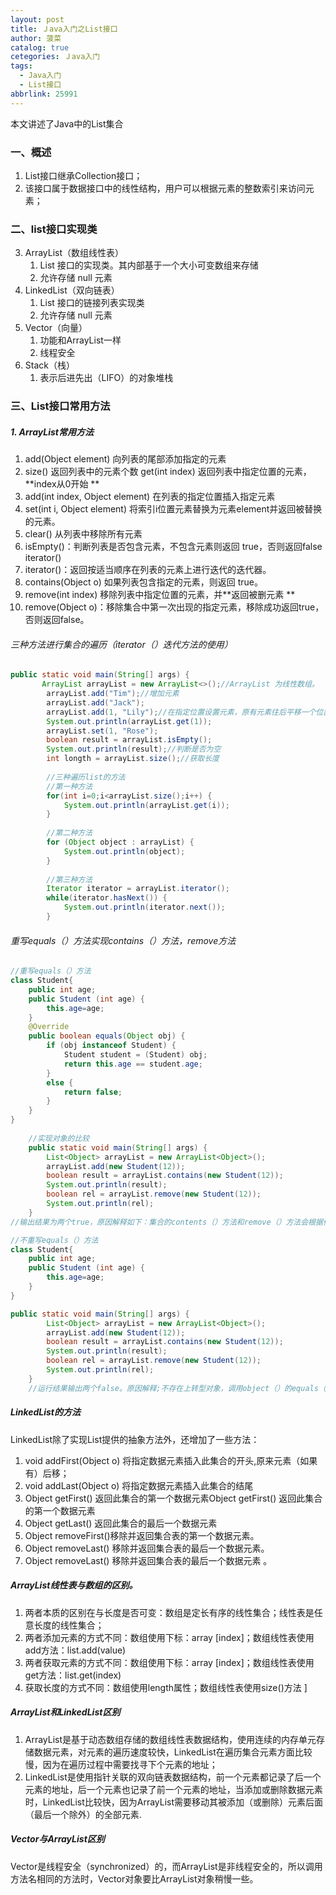 ```yaml
---
layout: post
title: Ｊava入门之List接口
author: 菠菜
catalog: true
cetegories: Ｊava入门
tags:
  - Java入门
  - List接口
abbrlink: 25991
---
```

本文讲述了Java中的List集合
<!--more-->
### 一、概述
 1. List接口继承Collection接口；
 2. 该接口属于数据接口中的线性结构，用户可以根据元素的整数索引来访问元素；
### 二、list接口实现类
 3. ArrayList（数组线性表）
    1. List 接口的实现类。其内部基于一个大小可变数组来存储 
    2. 允许存储 null 元素
 4. LinkedList（双向链表）
    1. List 接口的链接列表实现类
     2. 允许存储 null 元素
 5. Vector（向量）
    1. 功能和ArrayList一样
    2. 线程安全
 6. Stack（栈）
     1. 表示后进先出（LIFO）的对象堆栈
###  三、List接口常用方法
##### 1. ArrayList常用方法
 1. add(Object element) 向列表的尾部添加指定的元素 
   2. size()  返回列表中的元素个数 get(int  index) 返回列表中指定位置的元素，**index从0开始 ** 
   3. add(int index, Object element)   在列表的指定位置插入指定元素
  4.  set(int i, Object element)  将索引i位置元素替换为元素element并返回被替换的元素。
  5.  clear()  从列表中移除所有元素   
  6.  isEmpty()：判断列表是否包含元素，不包含元素则返回 true，否则返回false iterator() 
   7. iterator()：返回按适当顺序在列表的元素上进行迭代的迭代器。 
   8. contains(Object o)  如果列表包含指定的元素，则返回 true。
   9. remove(int  index)  移除列表中指定位置的元素，并**返回被删元素 **
   10. remove(Object o)：移除集合中第一次出现的指定元素，移除成功返回true，否则返回false。
######  三种方法进行集合的遍历（iterator（）迭代方法的使用）

```java
public static void main(String[] args) {
	   ArrayList arrayList = new ArrayList<>();//ArrayList 为线性数组。
	    arrayList.add("Tim");//增加元素
	    arrayList.add("Jack");
	    arrayList.add(1, "Lily");//在指定位置设置元素，原有元素往后平移一个位置
        System.out.println(arrayList.get(1));
	    arrayList.set(1, "Rose");
	    boolean result = arrayList.isEmpty();
	    System.out.println(result);//判断是否为空
	    int longth = arrayList.size();//获取长度
	   
	    //三种遍历list的方法
	    //第一种方法
	    for(int i=0;i<arrayList.size();i++) {
	    	System.out.println(arrayList.get(i));
	    }
	    
	    //第二种方法
	    for (Object object : arrayList) {
			System.out.println(object);
		}
	    
	    //第三种方法
	    Iterator iterator = arrayList.iterator();
	    while(iterator.hasNext()) {
	    	System.out.println(iterator.next());
	    }
```
######  重写equals（）方法实现contains（）方法，remove方法

```java
//重写equals（）方法
class Student{
	public int age;
	public Student (int age) {
		this.age=age;
	}
	@Override
	public boolean equals(Object obj) {
		if (obj instanceof Student) {
			Student student = (Student) obj;
			return this.age == student.age;
		}
		else {
			return false;
		}
	}
}
	
	//实现对象的比较
	public static void main(String[] args) {
		List<Object> arrayList = new ArrayList<Object>();
		arrayList.add(new Student(12));
  		boolean result = arrayList.contains(new Student(12));
  		System.out.println(result);
		boolean rel = arrayList.remove(new Student(12));
		System.out.println(rel);	
	}
//输出结果为两个true，原因解释如下：集合的contents（）方法和remove（）方法会根据传入的对象调用不同的equels（）方法进行比较，存在object的equals（）和字符串的equals（）方法

//不重写equals（）方法
class Student{
	public int age;
	public Student (int age) {
		this.age=age;
	}
}

public static void main(String[] args) {
		List<Object> arrayList = new ArrayList<Object>();
		arrayList.add(new Student(12));
  		boolean result = arrayList.contains(new Student(12));
  		System.out.println(result);
		boolean rel = arrayList.remove(new Student(12));
		System.out.println(rel);	
	}
	//运行结果输出两个false。原因解释;不存在上转型对象，调用object（）的equals（）方法。比较对象的地址。
```
#####  LinkedList的方法
LinkedList除了实现List提供的抽象方法外，还增加了一些方法：

 1. void  addFirst(Object o) 将指定数据元素插入此集合的开头,原来元素（如果有）后移；
  2.  void addLast(Object o) 将指定数据元素插入此集合的结尾 
  3. Object getFirst() 返回此集合的第一个数据元素Object getFirst() 返回此集合的第一个数据元素
  4. Object getLast() 返回此集合的最后一个数据元素 
  5. Object removeFirst()移除并返回集合表的第一个数据元素。
  6.  Object removeLast() 移除并返回集合表的最后一个数据元素。
  7.  Object removeLast() 移除并返回集合表的最后一个数据元素 。
#####  ArrayList线性表与数组的区别。
1. 两者本质的区别在与长度是否可变：数组是定长有序的线性集合；线性表是任意长度的线性集合；
2. 两者添加元素的方式不同：数组使用下标：array [index]；数组线性表使用add方法：list.add(value) 
3. 两者获取元素的方式不同：数组使用下标：array [index]；数组线性表使用get方法：list.get(index) 
4. 获取长度的方式不同：数组使用length属性；数组线性表使用size()方法 ]
#####  ArrayList和LinkedList区别
1. ArrayList是基于动态数组存储的数组线性表数据结构，使用连续的内存单元存储数据元素，对元素的遍历速度较快，LinkedList在遍历集合元素方面比较慢，因为在遍历过程中需要找寻下个元素的地址；
2. LinkedList是使用指针关联的双向链表数据结构，前一个元素都记录了后一个元素的地址，后一个元素也记录了前一个元素的地址，当添加或删除数据元素时，LinkedList比较快，因为ArrayList需要移动其被添加（或删除）元素后面（最后一个除外）的全部元素.
#####  Vector与ArrayList区别
Vector是线程安全（synchronized）的，而ArrayList是非线程安全的，所以调用方法名相同的方法时，Vector对象要比ArrayList对象稍慢一些。


